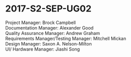 # 2017-S2-SEP-UG02

Project Manager: Brock Campbell   
Documentation Manager: Alexander Good  
Quality Assurance Manager: Andrew Graham  
Requirements Manager/Testing Manager: Mitchell Mickan  
Design Manager: Saxon A. Nelson-Milton  
UI/ Hardware Manager: Jiashi Song  
